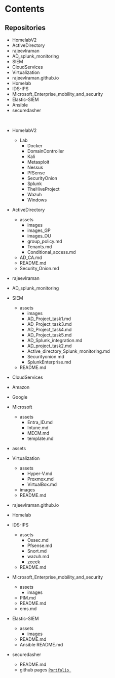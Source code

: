 # Contents

## Repositories

- HomelabV2
- ActiveDirectory
- rajeevlraman
- AD_splunk_monitoring
- SIEM
- CloudServices
- Virtualization
- rajeevlraman.github.io
- Homelab
- IDS-IPS
- Microsoft_Enterprise_mobility_and_security
- Elastic-SIEM
- Ansible
- securedasher
<br><br>

## 

- HomelabV2
    - Lab
        - Docker
        - DomainController
        - Kali
        - Metasploit
        - Nessus
        - PfSense
        - SecurityOnion
        - Splunk
        - TheHiveProject
        - Wazuh
        - Windows
- ActiveDirectory
    - assets
        - images
        - images_GP
        - images_OU
        - group_policy.md
        - Tenants.md
        - Conditional_access.md
    - AD_CA.md
    - README.md
    - Security_Onion.md
- rajeevlraman
- AD_splunk_monitoring
- SIEM
    - assets
        - images
        - AD_Project_task1.md
        - AD_Project_task3.md
        - AD_Project_task4.md
        - AD_Project_task5.md
        - AD_Splunk_integration.md
        - AD_project_task2.md
        - Active_directory_Splunk_monitoring.md
        - Securityonion.md
        - SplunkEnterprise.md
    - README.md
- CloudServices
- Amazon
- Google
- Microsoft
    - assets
        - Entra_ID.md
        - Intune.md
        - MECM.md
        - template.md
- assets

- Virtualization
    - assets
        - Hyper-V.md
        - Proxmox.md
        - VirtualBox.md
    - images
    - README.md
- rajeevlraman.github.io
- Homelab
- IDS-IPS
    - assets
        - Ossec.md
        - Pfsense.md
        - Snort.md
        - wazuh.md
        - zeeek
    - README.md
- Microsoft_Enterprise_mobility_and_security
    - assets
        - images
    - PIM.md
    - README.md
    - ems.md
- Elastic-SIEM
    - assets
        - images
    - README.md
    - Ansible
        README.md
- securedasher
    - README.md
    - github pages [`Portfolio `](https://rajeevlraman.github.io)



